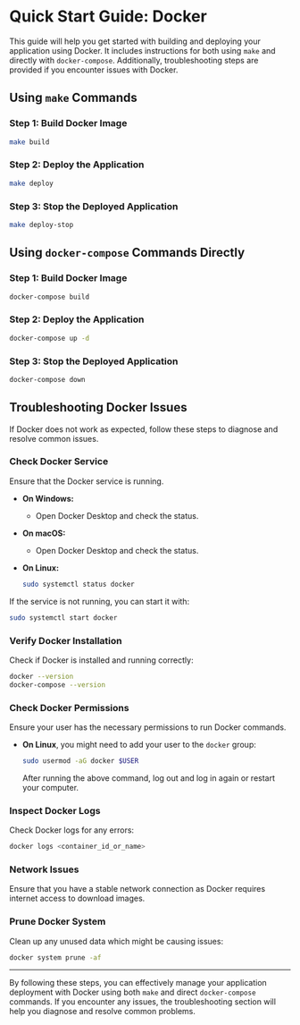 # Quick Start Guide: Docker

This guide will help you get started with building and deploying your application using Docker. It includes instructions for both using `make` and directly with `docker-compose`. Additionally, troubleshooting steps are provided if you encounter issues with Docker.

## Using `make` Commands

### Step 1: Build Docker Image

```bash
make build
```

### Step 2: Deploy the Application

```bash
make deploy
```

### Step 3: Stop the Deployed Application

```bash
make deploy-stop
```

## Using `docker-compose` Commands Directly

### Step 1: Build Docker Image

```bash
docker-compose build
```

### Step 2: Deploy the Application

```bash
docker-compose up -d
```

### Step 3: Stop the Deployed Application

```bash
docker-compose down
```

## Troubleshooting Docker Issues

If Docker does not work as expected, follow these steps to diagnose and resolve common issues.

### Check Docker Service

Ensure that the Docker service is running.

- **On Windows:**
    - Open Docker Desktop and check the status.
- **On macOS:**
    - Open Docker Desktop and check the status.
- **On Linux:**

  ```bash
  sudo systemctl status docker
  ```

If the service is not running, you can start it with:

```bash
sudo systemctl start docker
```

### Verify Docker Installation

Check if Docker is installed and running correctly:

```bash
docker --version
docker-compose --version
```

### Check Docker Permissions

Ensure your user has the necessary permissions to run Docker commands.

- **On Linux**, you might need to add your user to the `docker` group:

  ```bash
  sudo usermod -aG docker $USER
  ```

  After running the above command, log out and log in again or restart your computer.

### Inspect Docker Logs

Check Docker logs for any errors:

```bash
docker logs <container_id_or_name>
```

### Network Issues

Ensure that you have a stable network connection as Docker requires internet access to download images.

### Prune Docker System

Clean up any unused data which might be causing issues:

```bash
docker system prune -af
```

---

By following these steps, you can effectively manage your application deployment with Docker using both `make` and direct `docker-compose` commands. If you encounter any issues, the troubleshooting section will help you diagnose and resolve common problems.